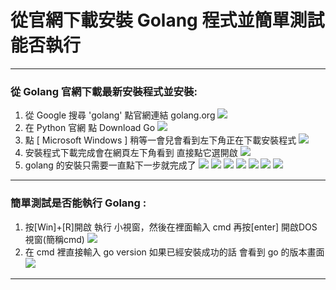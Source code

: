 # 從官網下載安裝 Golang 程式並簡單測試能否執行

-----

###  從 Golang 官網下載最新安裝程式並安裝:

1. 從 Google 搜尋 'golang' 點官網連結 golang.org
![](images/install-golang/go-inst-001.png)
2. 在 Python 官網 點 Download Go
![](images/install-golang/go-inst-002.png)
3. 點 [ Microsoft Windows ] 稍等一會兒會看到左下角正在下載安裝程式
![](images/install-golang/go-inst-003.png)
4. 安裝程式下載完成會在網頁左下角看到  直接點它選開啟
![](images/install-golang/go-inst-004.png)
5. golang 的安裝只需要一直點下一步就完成了
![](images/install-golang/go-inst-005.png)
![](images/install-golang/go-inst-006.png)
![](images/install-golang/go-inst-007.png)
![](images/install-golang/go-inst-008.png)
![](images/install-golang/go-inst-009.png)
![](images/install-golang/go-inst-010.png)
![](images/install-golang/go-inst-011.png)

-----

### 簡單測試是否能執行 Golang :

1. 按[Win]+[R]開啟 執行 小視窗，然後在裡面輸入 cmd 再按[enter] 開啟DOS視窗(簡稱cmd)
![](images/install-golang/go-run-001.png)
2. 在 cmd 裡直接輸入 go version 如果已經安裝成功的話 會看到 go 的版本畫面
![](images/install-golang/go-run-002.png)

-----